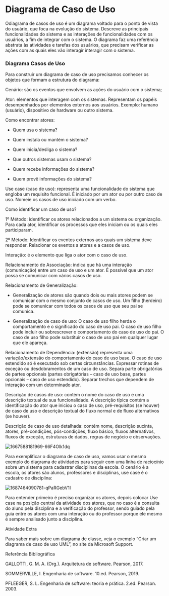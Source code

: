 # Diagrama de Caso de Uso

Odiagrama de casos de uso é um diagrama voltado para o ponto de vista do usuário, que foca na evolução do sistema. Descreve as principais funcionalidades do sistema e as interações de funcionalidades com os usuários, a fim de integrar com o sistema. O diagrama faz uma referência abstrata às atividades e tarefas dos usuários, que precisam verificar as ações com as quais eles vão interagir interagir com o sistema.


### Diagrama Casos de Uso

Para construir um diagrama de caso de uso precisamos conhecer os objetos que formam a estrutura do diagrama:

Cenário: são os eventos que envolvem as ações do usuário com o sistema;

Ator: elementos que interagem com os sistemas. Representam os papéis desempenhados por elementos externos aos usuários. Exemplo: humano (usuário), dispositivo de hardware ou outro sistema.

Como encontrar atores:

- Quem usa o sistema?

- Quem instala ou mantém o sistema?

- Quem inicia/desliga o sistema?

- Que outros sistemas usam o sistema?

- Quem recebe informações do sistema?

- Quem provê informações do sistema?

Use case (caso de uso): representa uma funcionalidade do sistema que engloba um requisito funcional. É iniciado por um ator ou por outro caso de uso. Nomeie os casos de uso iniciado com um verbo.

Como identificar um caso de uso?

1º Método: identificar os atores relacionados a um sistema ou organização. Para cada ator, identificar os processos que eles iniciam ou os quais eles participaram.

2º Método: Identificar os eventos externos aos quais um sistema deve responder. Relacionar os eventos a atores e a casos de uso.

Interação: é o elemento que liga o ator com o caso de uso.

Relacionamento de Associação: indica que há uma interação (comunicação) entre um caso de uso e um ator. É possível que um ator possa se comunicar com vários casos de uso.



Relacionamento de Generalização:

- Generalização de atores são quando dois ou mais atores podem se comunicar com o mesmo conjunto de casos de uso. Um filho (herdeiro) pode se comunicar com todos os casos de uso que seu pai se comunica.

- Generalização de caso de uso: O caso de uso filho herda o comportamento e o significado do caso de uso pai. O caso de uso filho pode incluir ou sobrescrever o comportamento do caso de uso do pai. O caso de uso filho pode substituir o caso de uso pai em qualquer lugar que ele apareça.

Relacionamento de Dependência: (extensão) representa uma variação/extensão do comportamento do caso de uso base. O caso de uso estendido só é executado sob certas circunstâncias. Expressar rotinas de exceção ou desdobramentos de um caso de uso. Separa parte obrigatórias de partes opcionais (partes obrigatórias – caso de uso base, partes opcionais – caso de uso estendido). Separar trechos que dependem de interação com um determinado ator.

Descrição de casos de uso: contém o nome do caso de uso e uma descrição textual de sua funcionalidade. A descrição típica contém a identificação do ator que iniciou o caso de uso, pré-requisitos (se houver) de caso de uso e descrição textual do fluxo normal e de fluxo alternativos (se houver).

Descrição de caso de uso detalhada: contém nome, descrição sucinta, atores, pré-condições, pós-condições, fluxo básico, fluxos alternativos, fluxos de exceção, estruturas de dados, regras de negócio e observações.


![1667588181969-66F4Olk1dq](https://github.com/user-attachments/assets/2a56fbad-6961-4c8b-af15-53c443b93cd0)


Para exemplificar o diagrama de caso de uso, vamos usar o mesmo exemplo do diagrama de atividades para seguir com uma linha de raciocínio sobre um sistema para cadastrar disciplinas da escola. O cenário é a escola, os atores são alunos, professores e disciplinas, use case é o cadastro de disciplina:



![1687464090781-qPaRGebV1I](https://github.com/user-attachments/assets/4e0cd1d8-30ae-458b-8bb8-7e0783e8aa1e)


Para entender primeiro é preciso organizar os atores, depois colocar Use case na posição central da atividade dos atores, que no caso é a consulta do aluno pela disciplina e a verificação do professor, sendo guiado pela guia entre os atores com uma interação ou do professor porque ele mesmo é sempre analisado junto a disciplina.

 

 

Atividade Extra

Para saber mais sobre um diagrama de classe, veja o exemplo “Criar um diagrama de caso de uso UML”, no site da Microsoft Support.

 



Referência Bibliográfica

GALLOTTI, G. M. A. (Org.). Arquitetura de software. Pearson, 2017.

SOMMERVILLE, I. Engenharia de software. 10.ed. Pearson, 2019.

PFLEEGER, S. L. Engenharia de software: teoria e prática. 2.ed. Pearson. 2003.



















